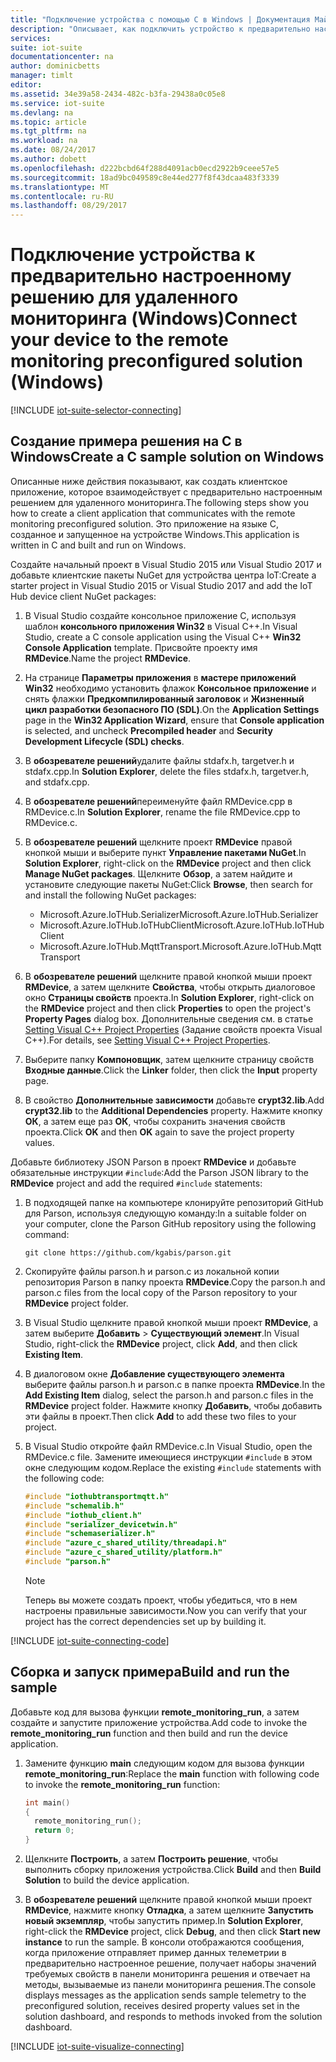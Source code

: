 ```yaml
---
title: "Подключение устройства с помощью C в Windows | Документация Майкрософт"
description: "Описывает, как подключить устройство к предварительно настроенному решению для удаленного мониторинга из набора Azure IoT Suite с помощью приложения на C в среде Windows."
services: 
suite: iot-suite
documentationcenter: na
author: dominicbetts
manager: timlt
editor: 
ms.assetid: 34e39a58-2434-482c-b3fa-29438a0c05e8
ms.service: iot-suite
ms.devlang: na
ms.topic: article
ms.tgt_pltfrm: na
ms.workload: na
ms.date: 08/24/2017
ms.author: dobett
ms.openlocfilehash: d222bcbd64f288d4091acb0ecd2922b9ceee57e5
ms.sourcegitcommit: 18ad9bc049589c8e44ed277f8f43dcaa483f3339
ms.translationtype: MT
ms.contentlocale: ru-RU
ms.lasthandoff: 08/29/2017
---
```

# <a name="connect-your-device-to-the-remote-monitoring-preconfigured-solution-windows"></a><span data-ttu-id="172d3-103">Подключение устройства к предварительно настроенному решению для удаленного мониторинга (Windows)</span><span class="sxs-lookup"><span data-stu-id="172d3-103">Connect your device to the remote monitoring preconfigured solution (Windows)</span></span>
[!INCLUDE [iot-suite-selector-connecting](../../includes/iot-suite-selector-connecting.md)]

## <a name="create-a-c-sample-solution-on-windows"></a><span data-ttu-id="172d3-104">Создание примера решения на C в Windows</span><span class="sxs-lookup"><span data-stu-id="172d3-104">Create a C sample solution on Windows</span></span>
<span data-ttu-id="172d3-105">Описанные ниже действия показывают, как создать клиентское приложение, которое взаимодействует с предварительно настроенным решением для удаленного мониторинга.</span><span class="sxs-lookup"><span data-stu-id="172d3-105">The following steps show you how to create a client application that communicates with the remote monitoring preconfigured solution.</span></span> <span data-ttu-id="172d3-106">Это приложение на языке C, созданное и запущенное на устройстве Windows.</span><span class="sxs-lookup"><span data-stu-id="172d3-106">This application is written in C and built and run on Windows.</span></span>

<span data-ttu-id="172d3-107">Создайте начальный проект в Visual Studio 2015 или Visual Studio 2017 и добавьте клиентские пакеты NuGet для устройства центра IoT:</span><span class="sxs-lookup"><span data-stu-id="172d3-107">Create a starter project in Visual Studio 2015 or Visual Studio 2017 and add the IoT Hub device client NuGet packages:</span></span>

1. <span data-ttu-id="172d3-108">В Visual Studio создайте консольное приложение C, используя шаблон **консольного приложения Win32** в Visual C++.</span><span class="sxs-lookup"><span data-stu-id="172d3-108">In Visual Studio, create a C console application using the Visual C++ **Win32 Console Application** template.</span></span> <span data-ttu-id="172d3-109">Присвойте проекту имя **RMDevice**.</span><span class="sxs-lookup"><span data-stu-id="172d3-109">Name the project **RMDevice**.</span></span>
2. <span data-ttu-id="172d3-110">На странице **Параметры приложения** в **мастере приложений Win32** необходимо установить флажок **Консольное приложение** и снять флажки **Предкомпилированный заголовок** и **Жизненный цикл разработки безопасного ПО (SDL)**.</span><span class="sxs-lookup"><span data-stu-id="172d3-110">On the **Application Settings** page in the **Win32 Application Wizard**, ensure that **Console application** is selected, and uncheck **Precompiled header** and **Security Development Lifecycle (SDL) checks**.</span></span>
3. <span data-ttu-id="172d3-111">В **обозревателе решений**удалите файлы stdafx.h, targetver.h и stdafx.cpp.</span><span class="sxs-lookup"><span data-stu-id="172d3-111">In **Solution Explorer**, delete the files stdafx.h, targetver.h, and stdafx.cpp.</span></span>
4. <span data-ttu-id="172d3-112">В **обозревателе решений**переименуйте файл RMDevice.cpp в RMDevice.c.</span><span class="sxs-lookup"><span data-stu-id="172d3-112">In **Solution Explorer**, rename the file RMDevice.cpp to RMDevice.c.</span></span>
5. <span data-ttu-id="172d3-113">В **обозревателе решений** щелкните проект **RMDevice** правой кнопкой мыши и выберите пункт **Управление пакетами NuGet**.</span><span class="sxs-lookup"><span data-stu-id="172d3-113">In **Solution Explorer**, right-click on the **RMDevice** project and then click **Manage NuGet packages**.</span></span> <span data-ttu-id="172d3-114">Щелкните **Обзор**, а затем найдите и установите следующие пакеты NuGet:</span><span class="sxs-lookup"><span data-stu-id="172d3-114">Click **Browse**, then search for and install the following NuGet packages:</span></span>
   
   * <span data-ttu-id="172d3-115">Microsoft.Azure.IoTHub.Serializer</span><span class="sxs-lookup"><span data-stu-id="172d3-115">Microsoft.Azure.IoTHub.Serializer</span></span>
   * <span data-ttu-id="172d3-116">Microsoft.Azure.IoTHub.IoTHubClient</span><span class="sxs-lookup"><span data-stu-id="172d3-116">Microsoft.Azure.IoTHub.IoTHubClient</span></span>
   * <span data-ttu-id="172d3-117">Microsoft.Azure.IoTHub.MqttTransport.</span><span class="sxs-lookup"><span data-stu-id="172d3-117">Microsoft.Azure.IoTHub.MqttTransport</span></span>
6. <span data-ttu-id="172d3-118">В **обозревателе решений** щелкните правой кнопкой мыши проект **RMDevice**, а затем щелкните **Свойства**, чтобы открыть диалоговое окно **Страницы свойств** проекта.</span><span class="sxs-lookup"><span data-stu-id="172d3-118">In **Solution Explorer**, right-click on the **RMDevice** project and then click **Properties** to open the project's **Property Pages** dialog box.</span></span> <span data-ttu-id="172d3-119">Дополнительные сведения см. в статье [Setting Visual C++ Project Properties][lnk-c-project-properties] (Задание свойств проекта Visual C++).</span><span class="sxs-lookup"><span data-stu-id="172d3-119">For details, see [Setting Visual C++ Project Properties][lnk-c-project-properties].</span></span> 
7. <span data-ttu-id="172d3-120">Выберите папку **Компоновщик**, затем щелкните страницу свойств **Входные данные**.</span><span class="sxs-lookup"><span data-stu-id="172d3-120">Click the **Linker** folder, then click the **Input** property page.</span></span>
8. <span data-ttu-id="172d3-121">В свойство **Дополнительные зависимости** добавьте **crypt32.lib**.</span><span class="sxs-lookup"><span data-stu-id="172d3-121">Add **crypt32.lib** to the **Additional Dependencies** property.</span></span> <span data-ttu-id="172d3-122">Нажмите кнопку **ОК**, а затем еще раз **ОК**, чтобы сохранить значения свойств проекта.</span><span class="sxs-lookup"><span data-stu-id="172d3-122">Click **OK** and then **OK** again to save the project property values.</span></span>

<span data-ttu-id="172d3-123">Добавьте библиотеку JSON Parson в проект **RMDevice** и добавьте обязательные инструкции `#include`:</span><span class="sxs-lookup"><span data-stu-id="172d3-123">Add the Parson JSON library to the **RMDevice** project and add the required `#include` statements:</span></span>

1. <span data-ttu-id="172d3-124">В подходящей папке на компьютере клонируйте репозиторий GitHub для Parson, используя следующую команду:</span><span class="sxs-lookup"><span data-stu-id="172d3-124">In a suitable folder on your computer, clone the Parson GitHub repository using the following command:</span></span>

    ```
    git clone https://github.com/kgabis/parson.git
    ```

1. <span data-ttu-id="172d3-125">Скопируйте файлы parson.h и parson.c из локальной копии репозитория Parson в папку проекта **RMDevice**.</span><span class="sxs-lookup"><span data-stu-id="172d3-125">Copy the parson.h and parson.c files from the local copy of the Parson repository to your **RMDevice** project folder.</span></span>

1. <span data-ttu-id="172d3-126">В Visual Studio щелкните правой кнопкой мыши проект **RMDevice**, а затем выберите **Добавить** > **Существующий элемент**.</span><span class="sxs-lookup"><span data-stu-id="172d3-126">In Visual Studio, right-click the **RMDevice** project, click **Add**, and then click **Existing Item**.</span></span>

1. <span data-ttu-id="172d3-127">В диалоговом окне **Добавление существующего элемента** выберите файлы parson.h и parson.c в папке проекта **RMDevice**.</span><span class="sxs-lookup"><span data-stu-id="172d3-127">In the **Add Existing Item** dialog, select the parson.h and parson.c files in the **RMDevice** project folder.</span></span> <span data-ttu-id="172d3-128">Нажмите кнопку **Добавить**, чтобы добавить эти файлы в проект.</span><span class="sxs-lookup"><span data-stu-id="172d3-128">Then click **Add** to add these two files to your project.</span></span>

1. <span data-ttu-id="172d3-129">В Visual Studio откройте файл RMDevice.c.</span><span class="sxs-lookup"><span data-stu-id="172d3-129">In Visual Studio, open the RMDevice.c file.</span></span> <span data-ttu-id="172d3-130">Замените имеющиеся инструкции `#include` в этом окне следующим кодом.</span><span class="sxs-lookup"><span data-stu-id="172d3-130">Replace the existing `#include` statements with the following code:</span></span>
   
    ```c
    #include "iothubtransportmqtt.h"
    #include "schemalib.h"
    #include "iothub_client.h"
    #include "serializer_devicetwin.h"
    #include "schemaserializer.h"
    #include "azure_c_shared_utility/threadapi.h"
    #include "azure_c_shared_utility/platform.h"
    #include "parson.h"
    ```

    > [!NOTE]
    > <span data-ttu-id="172d3-131">Теперь вы можете создать проект, чтобы убедиться, что в нем настроены правильные зависимости.</span><span class="sxs-lookup"><span data-stu-id="172d3-131">Now you can verify that your project has the correct dependencies set up by building it.</span></span>

[!INCLUDE [iot-suite-connecting-code](../../includes/iot-suite-connecting-code.md)]

## <a name="build-and-run-the-sample"></a><span data-ttu-id="172d3-132">Сборка и запуск примера</span><span class="sxs-lookup"><span data-stu-id="172d3-132">Build and run the sample</span></span>

<span data-ttu-id="172d3-133">Добавьте код для вызова функции **remote\_monitoring\_run**, а затем создайте и запустите приложение устройства.</span><span class="sxs-lookup"><span data-stu-id="172d3-133">Add code to invoke the **remote\_monitoring\_run** function and then build and run the device application.</span></span>

1. <span data-ttu-id="172d3-134">Замените функцию **main** следующим кодом для вызова функции **remote\_monitoring\_run**:</span><span class="sxs-lookup"><span data-stu-id="172d3-134">Replace the **main** function with following code to invoke the **remote\_monitoring\_run** function:</span></span>
   
    ```c
    int main()
    {
      remote_monitoring_run();
      return 0;
    }
    ```

1. <span data-ttu-id="172d3-135">Щелкните **Построить**, а затем **Построить решение**, чтобы выполнить сборку приложения устройства.</span><span class="sxs-lookup"><span data-stu-id="172d3-135">Click **Build** and then **Build Solution** to build the device application.</span></span>

1. <span data-ttu-id="172d3-136">В **обозревателе решений** щелкните правой кнопкой мыши проект **RMDevice**, нажмите кнопку **Отладка**, а затем щелкните **Запустить новый экземпляр**, чтобы запустить пример.</span><span class="sxs-lookup"><span data-stu-id="172d3-136">In **Solution Explorer**, right-click the **RMDevice** project, click **Debug**, and then click **Start new instance** to run the sample.</span></span> <span data-ttu-id="172d3-137">В консоли отображаются сообщения, когда приложение отправляет пример данных телеметрии в предварительно настроенное решение, получает наборы значений требуемых свойств в панели мониторинга решения и отвечает на методы, вызываемые из панели мониторинга решения.</span><span class="sxs-lookup"><span data-stu-id="172d3-137">The console displays messages as the application sends sample telemetry to the preconfigured solution, receives desired property values set in the solution dashboard, and responds to methods invoked from the solution dashboard.</span></span>

[!INCLUDE [iot-suite-visualize-connecting](../../includes/iot-suite-visualize-connecting.md)]

[lnk-c-project-properties]: https://msdn.microsoft.com/library/669zx6zc.aspx
